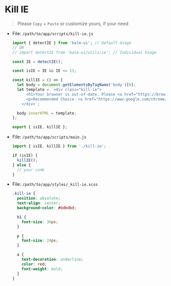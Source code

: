 # Kill IE

> Please `Copy` + `Paste` or customize yours, if your need

- File: `/path/to/app/scripts/kill-ie.js`

  ```js
  import { detectIE } from 'balm-ui'; // Default Usage
  // OR
  // import detectIE from 'balm-ui/utils/ie'; // Individual Usage

  const IE = detectIE();

  const isIE = IE && IE <= 11;

  const killIE = () => {
    let body = document.getElementsByTagName('body')[0];
    let template = `<div class="kill-ie">
        <h1>Your browser is out-of-date. Please <a href="https://browsehappy.com/">download</a> one of the up-to-date, free and excellent browsers for better security, speed and comfort.</h1>
        <p>Recommended Choice：<a href="https://www.google.com/chrome/">Chrome</a></p>
      </div>`;

    body.innerHTML = template;
  };

  export { isIE, killIE };
  ```

- File: `/path/to/app/scripts/main.js`

  ```js
  import { isIE, killIE } from './kill-ie';

  if (isIE) {
    killIE();
  } else {
    // your code
  }
  ```

- File: `/path/to/app/styles/_kill-ie.scss`

  ```scss
  .kill-ie {
    position: absolute;
    text-align: center;
    background-color: #bdbdbd;

    h1 {
      font-size: 36px;
    }

    p {
      font-size: 24px;
    }

    a {
      text-decoration: underline;
      color: red;
      font-weight: bold;
    }
  }
  ```
